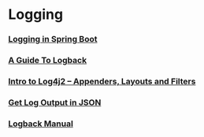 # Logging

### [Logging in Spring Boot](https://www.baeldung.com/spring-boot-logging)

### [A Guide To Logback](https://www.baeldung.com/logback)

### [Intro to Log4j2 – Appenders, Layouts and Filters](https://www.baeldung.com/log4j2-appenders-layouts-filters)

### [Get Log Output in JSON](https://www.baeldung.com/java-log-json-output)

### [Logback Manual](https://logback.qos.ch/manual/introduction.html) 